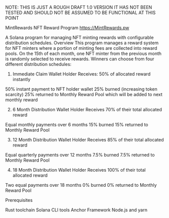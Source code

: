 NOTE: THIS IS JUST A ROUGH DRAFT 1.0 VERSION IT HAS NOT BEEN TESTED AND SHOULD NOT BE ASSUMED TO BE FUNCTIONAL AT THIS POINT

MintRewards NFT Reward Program
https://MintRewards.pw

A Solana program for managing NFT minting rewards with configurable distribution schedules.
Overview
This program manages a reward system for NFT minters where a portion of minting fees are collected into reward pools. On the 15th of each month, one NFT minter from the previous month is randomly selected to receive rewards. Winners can choose from four different distribution schedules:

1. Immediate Claim
Wallet Holder Receives: 50% of allocated reward instantly

50% instant payment to NFT holder wallet
25% burned (increasing token scarcity)
25% returned to Monthly Reward Pool which will be added to next monthly reward

2. 6 Month Distribution
Wallet Holder Receives 70% of their total allocated reward

Equal monthly payments over 6 months
15% burned
15% returned to Monthly Reward Pool

3. 12 Month Distribution
Wallet Holder Receives 85% of their total allocated reward

Equal quarterly payments over 12 months
7.5% burned
7.5% returned to Monthly Reward Pool

4. 18 Month Distribution
Wallet Holder Receives 100% of their total allocated reward

Two equal payments over 18 months
0% burned
0% returned to Monthly Reward Pool

Prerequisites

Rust toolchain
Solana CLI tools
Anchor Framework
Node.js and yarn
